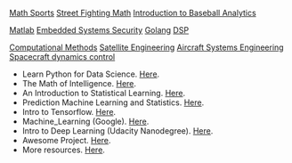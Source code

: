 [You Don't know JavaScript]: https://github.com/getify/You-Dont-Know-JS
[Eloquent JavaScript]: http://eloquentjavascript.net/
[Workflow Tools for Web Developers]: https://www.lynda.com/Web-Design-tutorials/Workflow-Tools-Web-Development/533305-2.html
[Basic Front End Development Projects]: https://www.freecodecamp.org/syknapse
[JavaScript & jQuery]: http://javascriptbook.com/


[Get Job ready - JavaScript Edition]: https://github.com/P1xt/p1xt-guides/blob/master/job-ready-javascript-edition-2.0.md
[Full Stack Web Developer Path]: https://github.com/shovanch/fullstack-web-developer-path
[Freecodecamp]: https://learn.freecodecamp.org/
[Appdelante]: https://appdelante.com/cursos
[TheSchoolAI]: https://www.theschool.ai/courses/decentralized-application/ 
[Oraclize]: https://docs.oraclize.it
[Cryptozombies]:https://cryptozombies.io/
[Truffle]:http://truffleframework.com/tutorials/
[Zeppelin]:https://ethernaut.zeppelin.solutions/
[P2P]:https://github.com/moshest/p2p-index

[Math Sports](https://www.edx.org/es/course/math-sports-notredamex-mat150x)
[Street Fighting Math](https://www.edx.org/es/course/street-fighting-math-mitx-6-sfmx)
[Introduction to Baseball Analytics](https://courses.edx.org/courses/course-v1:BUx+SABR101x+2T2015/course/)

[Matlab](https://ocw.mit.edu/courses/mathematics/18-s997-introduction-to-matlab-programming-fall-2011/library/videos/)
[Embedded Systems Security](https://www.coursera.org/specializations/embedded-systems-security)
[Golang](https://www.coursera.org/specializations/google-golang)
[DSP](https://www.coursera.org/learn/dsp)

[Computational Methods](https://ocw.mit.edu/courses/aeronautics-and-astronautics/16-90-computational-methods-in-aerospace-engineering-spring-2014/lecture-videos/)
[Satellite Engineering](https://ocw.mit.edu/courses/aeronautics-and-astronautics/16-851-satellite-engineering-fall-2003/index.htm)
[Aircraft Systems Engineering](https://ocw.mit.edu/courses/aeronautics-and-astronautics/16-885j-aircraft-systems-engineering-fall-2005/index.htm)
[Spacecraft dynamics control](https://www.coursera.org/specializations/spacecraft-dynamics-control)

- Learn Python for Data Science. [Here](https://www.youtube.com/playlist?list=PL2-dafEMk2A6QKz1mrk1uIGfHkC1zZ6UU).
- The Math of Intelligence. [Here](https://www.youtube.com/playlist?list=PL2-dafEMk2A7mu0bSksCGMJEmeddU_H4D).
- An Introduction to Statistical Learning. [Here](http://www-bcf.usc.edu/~gareth/ISL/).
- Prediction Machine Learning and Statistics. [Here](https://ocw.mit.edu/courses/sloan-school-of-management/15-097-prediction-machine-learning-and-statistics-spring-2012/index.htm).
- Intro to Tensorflow. [Here](https://www.youtube.com/playlist?list=PL2-dafEMk2A7EEME489DsI468AB0wQsMV).
- Machine_Learning (Google). [Here](https://developers.google.com/machine-learning/crash-course/).
- Intro to Deep Learning (Udacity Nanodegree). [Here](https://www.youtube.com/playlist?list=PL2-dafEMk2A7YdKv4XfKpfbTH5z6rEEj3).
- Awesome Project. [Here](https://github.com/NirantK/awesome-project-ideas).
- More resources. [Here](https://lectures.quantecon.org/py/).
